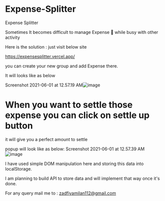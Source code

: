 # Expense-Splitter
Expense Splitter

Sometimes It becomes difficult to manage Expense 💸 while busy with other activity

Here is the solution :
just visit below site

https://expensesplitter.vercel.app/

you can create your new group and add Expense there.

It will looks like as below

Screenshot 2021-06-01 at 12.57.19 AM![image](https://user-images.githubusercontent.com/41838197/120234531-cb239100-c275-11eb-9b52-a506974d00fa.png)

# When you want to settle those expense you can click on settle up button 
it will give you a perfect amount to settle 

popup will look like as below:
Screenshot 2021-06-01 at 12.57.39 AM![image](https://user-images.githubusercontent.com/41838197/120234587-f4442180-c275-11eb-92c8-b9ec90e434e2.png)


I  have used simple DOM manipulation here and storing this data into localStorage.

I am planning to build API to store data and will implement that way once it's done.

For any query mail me to : zadfiyamilan112@gmail.com
